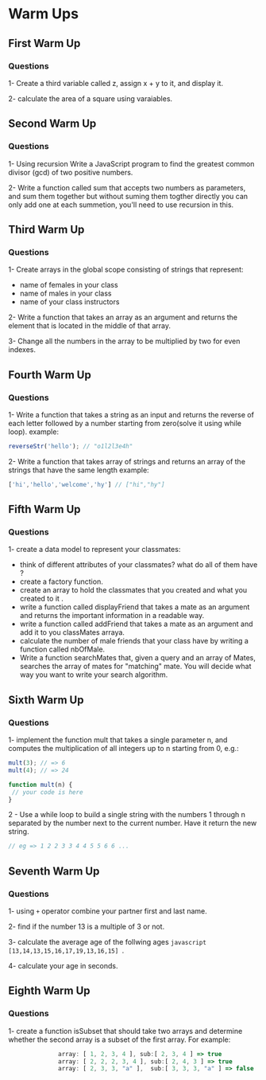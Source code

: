 # Warm Ups

## First Warm Up

### Questions

1- Create a third variable called z, assign x + y to it, and display it.

2- calculate the area of a square using varaiables.


## Second Warm Up

### Questions

1- Using recursion Write a JavaScript program to find the greatest common divisor (gcd) of two positive numbers.

2- Write a function called sum that accepts two numbers as parameters, and sum them together but without suming them togther directly you can only add one at each summetion, you'll need to use recursion in this.


## Third Warm Up

### Questions

1- Create arrays in the global scope consisting of strings that represent:
- name of females in your class
- name of males in your class
- name of your class instructors 
 
2- Write a function that takes an array as an argument and returns the element that is located in the middle of that array.

3- Change all the numbers in the array to be multiplied by two for even indexes.


## Fourth Warm Up

### Questions

1- Write a function that takes a string as an input and returns the reverse of each letter followed by a number starting from zero(solve it using while loop).
example:    

```javascript
reverseStr('hello'); // "o1l2l3e4h"
```

2- Write a function that takes array of strings and returns an array of the strings that have the same length
example:

```javascript
['hi','hello','welcome','hy'] // ["hi","hy"]
```


## Fifth Warm Up

### Questions

 1- create a data model to represent your classmates:
 - think of different attributes of your classmates? what do all of them have ?
 - create a factory function.
 - create an array to hold the classmates that you created and what you created to it .  
 - write a function called displayFriend that takes a mate as an argument and returns the important information in a readable way.
 - write a function called addFriend that takes a mate as an argument and add it to you classMates arraya.
 - calculate the number of male friends that your class have by writing a function called nbOfMale.
 - Write a function searchMates that, given a query and an array of Mates, searches the array of mates for "matching" mate. You will decide what way you want to write your search algorithm.


## Sixth Warm Up

### Questions

1- implement the function mult that takes a single parameter n, and computes the multiplication of all integers up to n starting from 0, e.g.:

```javascript
mult(3); // => 6
mult(4); // => 24

function mult(n) {
 // your code is here
}
```

2 - Use a while loop to build a single string with the numbers 1 through n separated by the number next to the current number. Have it return the new string.

```javascript
// eg => 1 2 2 3 3 4 4 5 5 6 6 ...
```


## Seventh Warm Up

### Questions

 1- using ```+``` operator combine your partner first and last name.

 2- find if the number 13 is a multiple of 3 or not.

 3- calculate the average age of the follwing ages ```javascript [13,14,13,15,16,17,19,13,16,15] ```.

 4- calculate your age in seconds.


## Eighth Warm Up

### Questions

1- create a function isSubset that should take two arrays and determine whether the second array is a subset of the first array. For example:

```javascript
			  array: [ 1, 2, 3, 4 ], sub:[ 2, 3, 4 ] => true
              array: [ 2, 2, 2, 3, 4 ], sub:[ 2, 4, 3 ] => true
              array: [ 2, 3, 3, "a" ],  sub:[ 3, 3, 3, "a" ] => false
```  